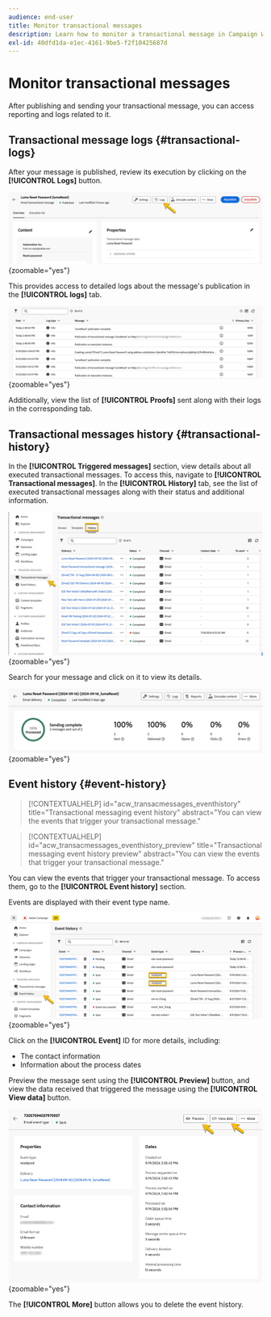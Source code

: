 ```yaml
---
audience: end-user
title: Monitor transactional messages
description: Learn how to monitor a transactional message in Campaign Web User Interface
exl-id: 40dfd1da-e1ec-4161-9be5-f2f10425687d
---
```

# Monitor transactional messages

After publishing and sending your transactional message, you can access reporting and logs related to it.

## Transactional message logs {#transactional-logs}

After your message is published, review its execution by clicking on the **[!UICONTROL Logs]** button.

![Screenshot showing the Logs button in the transactional message interface.](assets/transactional-logs.png){zoomable="yes"}

This provides access to detailed logs about the message's publication in the **[!UICONTROL logs]** tab.

![Screenshot showing the detailed logs list in the logs tab.](assets/transactional-logslist.png){zoomable="yes"}

Additionally, view the list of **[!UICONTROL Proofs]** sent along with their logs in the corresponding tab.

## Transactional messages history {#transactional-history}

In the **[!UICONTROL Triggered messages]** section, view details about all executed transactional messages. To access this, navigate to **[!UICONTROL Transactional messages]**. In the **[!UICONTROL History]** tab, see the list of executed transactional messages along with their status and additional information.

![Screenshot showing the history tab with a list of executed transactional messages.](assets/transactional-history.png){zoomable="yes"}

Search for your message and click on it to view its details.

![Screenshot showing detailed reporting for a selected transactional message.](assets/transactional-reporting.png){zoomable="yes"}

## Event history {#event-history}

>[!CONTEXTUALHELP]
>id="acw_transacmessages_eventhistory"
>title="Transactional messaging event history"
>abstract="You can view the events that trigger your transactional message."

>[!CONTEXTUALHELP]
>id="acw_transacmessages_eventhistory_preview"
>title="Transactional messaging event history preview"
>abstract="You can view the events that trigger your transactional message."

You can view the events that trigger your transactional message. To access them, go to the **[!UICONTROL Event history]** section.

Events are displayed with their event type name.

![Screenshot showing the event history section with event type names.](assets/event-history.png){zoomable="yes"}

Click on the **[!UICONTROL Event]** ID for more details, including:

* The contact information
* Information about the process dates

Preview the message sent using the **[!UICONTROL Preview]** button, and view the data received that triggered the message using the **[!UICONTROL View data]** button.

![Screenshot showing detailed event information, including preview and view data options.](assets/event-details.png){zoomable="yes"}

The **[!UICONTROL More]** button allows you to delete the event history.